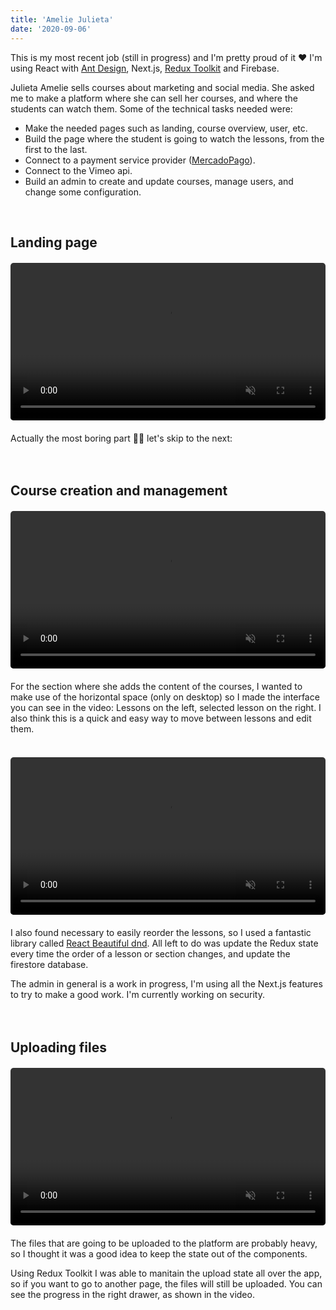 ```yaml
---
title: 'Amelie Julieta'
date: '2020-09-06'
---
```


This is my most recent job (still in progress) and I'm pretty proud of it ❤ I'm using React with [Ant Design](https://ant.design/), Next.js, [Redux Toolkit](https://redux-toolkit.js.org/) and Firebase. 

Julieta Amelie sells courses about marketing and social media. She asked me to make a platform where she can sell her courses, and where the students can watch them. Some of the technical tasks needed were:

- Make the needed pages such as landing, course overview, user, etc.
- Build the page where the student is going to watch the lessons, from the first to the last.
- Connect to a payment service provider ([MercadoPago](https://mercadopago.com.ar)).
- Connect to the Vimeo api.
- Build an admin to create and update courses, manage users, and change some configuration.

<br>

## Landing page
<figure class="video_container" style="width: 100%; max-width: 550px; margin: 20px 0;">
  <video muted="true" autoplay="true" loop style="width: 100%; border-radius: 5px;">
    <source src="/videos/juli-amelie-landing.mp4" type="video/mp4">
  </video>
</figure>
Actually the most boring part 💁‍♂️ let's skip to the next:
<br><br><br>

## Course creation and management
<figure class="video_container" style="width: 100%; max-width: 550px; margin: 20px 0;">
  <video muted="true" autoplay="true" loop style="width: 100%; border-radius: 5px;">
    <source src="/videos/juli-amelie-admin.mp4" type="video/mp4">
  </video>
</figure>
For the section where she adds the content of the courses, I wanted to make use of the horizontal space (only on desktop) so I made the interface you can see in the video: Lessons on the left, selected lesson on the right. I also think this is a quick and easy way to move between lessons and edit them.
<br><br>

<figure class="video_container" style="width: 100%; max-width: 550px; margin: 20px 0;">
  <video muted="true" autoplay="true" loop style="width: 100%; border-radius: 5px;">
    <source src="/videos/juli-amelie-lessons.mp4" type="video/mp4">
  </video>
</figure>

I also found necessary to easily reorder the lessons, so I used a fantastic library called  [React Beautiful dnd](https://github.com/atlassian/react-beautiful-dnd). All left to do was update the Redux state every time the order of a lesson or section changes, and update the firestore database.

The admin in general is a work in progress, I'm using all the Next.js features to try to make a good work. I'm currently working on security.
<br><br><br>

## Uploading files
<figure class="video_container" style="width: 100%; max-width: 550px; margin: 20px 0;">
  <video muted="true" autoplay="true" loop style="width: 100%; border-radius: 5px;">
    <source src="/videos/juli-amelie-uploads.mp4" type="video/mp4">
  </video>
</figure>
The files that are going to be uploaded to the platform are probably heavy, so I thought it was a good idea to keep the state out of the components.

Using Redux Toolkit I was able to manitain the upload state all over the app, so if you want to go to another page, the files will still be uploaded. You can see the progress in the right drawer, as shown in the video.